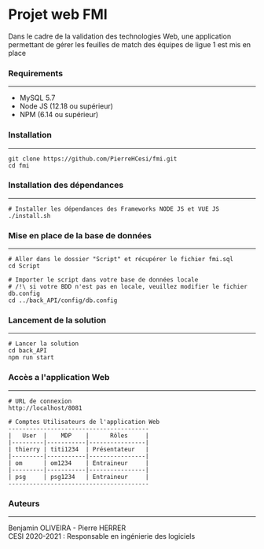 # Projet web FMI

Dans le cadre de la validation des technologies Web,
une application permettant de gérer les feuilles de match des équipes de ligue 1 est mis en place 

### Requirements
---

- MySQL 5.7
- Node JS (12.18 ou supérieur)
- NPM (6.14 ou supérieur)

### Installation
---

```
git clone https://github.com/PierreHCesi/fmi.git
cd fmi
```

### Installation des dépendances
---

```
# Installer les dépendances des Frameworks NODE JS et VUE JS
./install.sh
```

### Mise en place de la base de données
---

```
# Aller dans le dossier "Script" et récupérer le fichier fmi.sql 
cd Script

# Importer le script dans votre base de données locale
# /!\ si votre BDD n'est pas en locale, veuillez modifier le fichier db.config
cd ../back_API/config/db.config
```

### Lancement de la solution
---

```
# Lancer la solution
cd back_API
npm run start
```

### Accès a l'application Web
---

```
# URL de connexion
http://localhost/8081

# Comptes Utilisateurs de l'application Web
----------------------------------------
|   User  |    MDP    |      Rôles     |
|---------|-----------|----------------|
| thierry | titi1234  | Présentateur   |
|---------|-----------|----------------|
| om      | om1234    | Entraineur     |
|---------|-----------|----------------|
| psg     | psg1234   | Entraineur     |
----------------------------------------
```

### Auteurs 
---
Benjamin OLIVEIRA - Pierre HERRER\
CESI 2020-2021 : Responsable en ingénierie des logiciels
